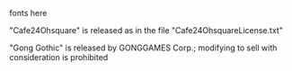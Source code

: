 fonts here

"Cafe24Ohsquare" is released as in the file "Cafe24OhsquareLicense.txt"

"Gong Gothic" is released by GONGGAMES Corp.; modifying to sell with consideration is prohibited
